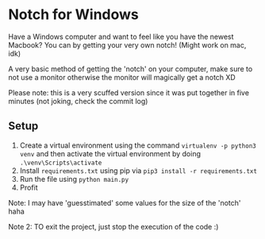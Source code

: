 # Notch for Windows
Have a Windows computer and want to feel like you have the newest Macbook? You can by getting your very own notch! (Might work on mac, idk)

A very basic method of getting the 'notch' on your computer, make sure to not use a monitor otherwise the monitor will magically get a notch XD

Please note: this is a very scuffed version since it was put together in five minutes (not joking, check the commit log)

## Setup

1. Create a virtual environment using the command `virtualenv -p python3 venv` and then activate the virtual environment by doing `.\venv\Scripts\activate`
2. Install `requirements.txt` using pip via `pip3 install -r requirements.txt`
3. Run the file using `python main.py`
4. Profit

Note: I may have 'guesstimated' some values for the size of the 'notch' haha

Note 2: TO exit the project, just stop the execution of the code :)
